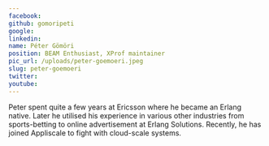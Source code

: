 ```yaml
---
facebook: 
github: gomoripeti
google: 
linkedin: 
name: Péter Gömöri
position: BEAM Enthusiast, XProf maintainer
pic_url: /uploads/peter-goemoeri.jpeg
slug: peter-goemoeri
twitter: 
youtube: 
---
```

<p>Peter spent quite a few years at Ericsson where he became an Erlang native. Later he utilised his experience in various other industries from sports-betting to online advertisement at Erlang Solutions. Recently, he has joined Appliscale to fight with cloud-scale systems.</p>
